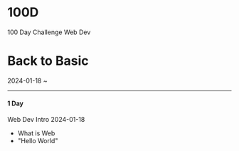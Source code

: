 # 100D
100 Day Challenge Web Dev

# Back to Basic
2024-01-18 ~

---

#### 1 Day
Web Dev Intro 2024-01-18
- What is Web
- "Hello World"
